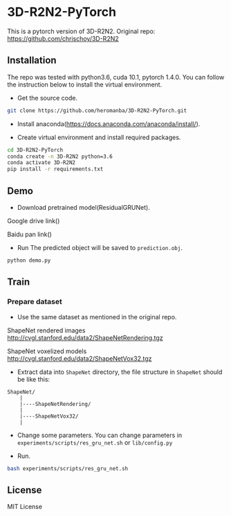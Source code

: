 # 3D-R2N2-PyTorch
This is a pytorch version of 3D-R2N2. Original repo: https://github.com/chrischoy/3D-R2N2

## Installation
The repo was tested with python3.6, cuda 10.1, pytorch 1.4.0. You can follow the instruction below to install the virtual environment.

- Get the source code.
```bash
git clone https://github.com/heromanba/3D-R2N2-PyTorch.git
```

- Install anaconda(https://docs.anaconda.com/anaconda/install/).

- Create virtual environment and install required packages.
```bash
cd 3D-R2N2-PyTorch
conda create -n 3D-R2N2 python=3.6
conda activate 3D-R2N2
pip install -r requirements.txt
```

## Demo
- Download pretrained model(ResidualGRUNet).

Google drive link()

Baidu pan link()

- Run
The predicted object will be saved to ```prediction.obj```.
```bash
python demo.py
```

## Train
### Prepare dataset
- Use the same dataset as mentioned in the original repo.

ShapeNet rendered images http://cvgl.stanford.edu/data2/ShapeNetRendering.tgz

ShapeNet voxelized models http://cvgl.stanford.edu/data2/ShapeNetVox32.tgz

- Extract data into ```ShapeNet``` directory, the file structure in ```ShapeNet``` should be like this:
```
ShapeNet/
    |
    |----ShapeNetRendering/
    |
    |----ShapeNetVox32/
    |
```

- Change some parameters. You can change parameters in ```experiments/scripts/res_gru_net.sh``` or ```lib/config.py```

- Run.
```bash
bash experiments/scripts/res_gru_net.sh
```

## License
MIT License
